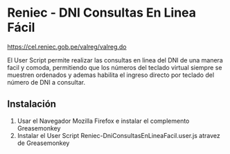 Reniec - DNI Consultas En Linea Fácil 
==========================================

https://cel.reniec.gob.pe/valreg/valreg.do

El User Script permite realizar las consultas en linea del DNI de una manera facil y comoda, permitiendo que los números del teclado virtual siempre se muestren ordenados y ademas habilita el ingreso directo por teclado del número de DNI a consultar.


## Instalación
1. Usar el Navegador Mozilla Firefox e instalar el complemento Greasemonkey
2. Instalar el User Script Reniec-DniConsultasEnLineaFacil.user.js atravez de Greasemonkey
  


